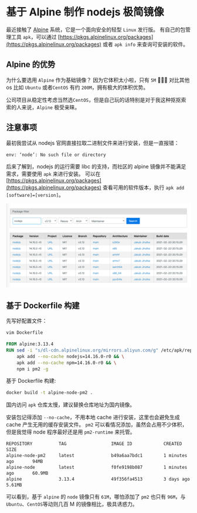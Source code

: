 # 基于 Alpine 制作 nodejs 极简镜像

最近接触了 [Alpine](https://www.alpinelinux.org/) 系统，它是一个面向安全的轻型 `Linux` 发行版。
有自己的包管理工具 `apk`，可以通过 [https://pkgs.alpinelinux.org/packages](https://pkgs.alpinelinux.org/packages) 或者 `apk info` 来查询可安装的软件。

## Alpine 的优势

<!-- ![](./assets/alpine-cover.png) -->

为什么要选用 `Alpine` 作为基础镜像？ 因为它体积太小啦，只有 `5M` 🎉🎉🎉
对比其他 os 比如 `Ubuntu` 或者`CentOS` 有约 `200M`，拥有极大的体积优势。

公司项目从稳定性考虑当然选`CentOS`，但是自己玩的话特别是对于我这种抠抠索索的人来说，`Alpine` 极受亲睐。

## 注意事项

最初我尝试从 nodejs 官网直接拉取二进制文件来进行安装，但是一直报错：

```bash
env: ‘node’: No such file or directory
```

后来了解到，nodejs 的运行需要 libc 的支持，而社区的 alpine 镜像并不能满足需求，需要使用 `apk` 来进行安装。
可以在 [https://pkgs.alpinelinux.org/packages](https://pkgs.alpinelinux.org/packages) 查看可用的软件版本，执行 `apk add [software]=[version]`。

<img class="preview" src="./assets/alpine-search-nodejs.png">

## 基于 Dockerfile 构建

先写好配置文件：

```bash
vim Dockerfile
```

```Dockerfile
FROM alpine:3.13.4
RUN sed -i "s/dl-cdn.alpinelinux.org/mirrors.aliyun.com/g" /etc/apk/repositories && \
    apk add --no-cache nodejs=14.16.0-r0 && \
    apk add --no-cache npm=14.16.0-r0 && \
    npm i pm2 -g
```

基于 Dockerfile 构建:

```bash
docker build -t alpine-node-pm2 .
```

国内访问 `apk` 仓库太慢，建议替换仓库地址为国内镜像。

安装包记得添加 `--no-cache`，不用本地 cache 进行安装，这里也会避免生成 cache 产生无用的缓存安装文件。
`pm2` 可以看情况添加，虽然会占用不少体积，但是我觉得 node 程序最好还是用 `pm2-runtime` 来托管。

```
REPOSITORY          TAG                 IMAGE ID            CREATED             SIZE
alpine-node-pm2     latest              b49a6aa7bdc1        1 minutes ago       94MB
alpine-node         latest              f0fe9198b087        1 minutes ago       60.9MB
alpine              3.13.4              49f356fa4513        3 days ago          5.61MB
```

可以看到，基于 `alpine` 的 `node` 镜像只有 `61M`，哪怕添加了 `pm2` 也只有 `96M`，与`Ubuntu`、`CentOS`等动则几百 M 的镜像相比，极具诱惑力。
